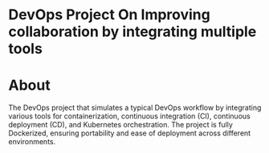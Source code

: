 #   DevOps Project On Improving collaboration by integrating multiple tools #

# About # 
The DevOps  project  that simulates a typical DevOps workflow by integrating various tools for containerization, continuous integration (CI), continuous deployment (CD), and Kubernetes orchestration. The project is fully Dockerized, ensuring portability and ease of deployment across different environments.


